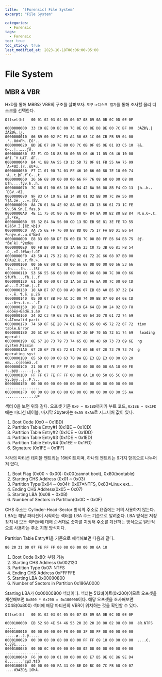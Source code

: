 ```yaml
---
title:  "[Forensic] File System"
excerpt: "File System"

categories:
  - Forensic
tags:
  - Forensic
toc: true
toc_sticky: true
last_modified_at: 2023-10-18T08:06:00-05:00
---
```


# File System

## MBR & VBR 

HxD를 통해 MBR와 VBR의 구조를 살펴보자. `도구->디스크 열기`를 통해 조사할 물리 디스크를 선택한다. 

```
Offset(h)   00 01 02 03 04 05 06 07 08 09 0A 0B 0C 0D 0E 0F

0000000000  33 C0 8E D0 BC 00 7C 8E C0 8E D8 BE 00 7C BF 00  3ÀŽÐ¼.|ŽÀŽØ¾.|¿.
0000000010  06 B9 00 02 FC F3 A4 50 68 1C 06 CB FB B9 04 00  .¹..üó¤Ph..Ëû¹..
0000000020  BD BE 07 80 7E 00 00 7C 0B 0F 85 0E 01 83 C5 10  ½¾.€~..|..…..ƒÅ.
0000000030  E2 F1 CD 18 88 56 00 55 C6 46 11 05 C6 46 10 00  âñÍ.ˆV.UÆF..ÆF..
0000000040  B4 41 BB AA 55 CD 13 5D 72 0F 81 FB 55 AA 75 09  ´A»ªUÍ.]r..ûUªu.
0000000050  F7 C1 01 00 74 03 FE 46 10 66 60 80 7E 10 00 74  ÷Á..t.þF.f`€~..t
0000000060  26 66 68 00 00 00 00 66 FF 76 08 68 00 00 68 00  &fh....fÿv.h..h.
0000000070  7C 68 01 00 68 10 00 B4 42 8A 56 00 8B F4 CD 13  |h..h..´BŠV.‹ôÍ.
0000000080  9F 83 C4 10 9E EB 14 B8 01 02 BB 00 7C 8A 56 00  ŸƒÄ.žë.¸..».|ŠV.
0000000090  8A 76 01 8A 4E 02 8A 6E 03 CD 13 66 61 73 1C FE  Šv.ŠN.Šn.Í.fas.þ
00000000A0  4E 11 75 0C 80 7E 00 80 0F 84 8A 00 B2 80 EB 84  N.u.€~.€.„Š.²€ë„
00000000B0  55 32 E4 8A 56 00 CD 13 5D EB 9E 81 3E FE 7D 55  U2äŠV.Í.]ëž.>þ}U
00000000C0  AA 75 6E FF 76 00 E8 8D 00 75 17 FA B0 D1 E6 64  ªunÿv.è..u.ú°Ñæd
00000000D0  E8 83 00 B0 DF E6 60 E8 7C 00 B0 FF E6 64 E8 75  èƒ.°ßæ`è|.°ÿædèu
00000000E0  00 FB B8 00 BB CD 1A 66 23 C0 75 3B 66 81 FB 54  .û¸.»Í.f#Àu;f.ûT
00000000F0  43 50 41 75 32 81 F9 02 01 72 2C 66 68 07 BB 00  CPAu2.ù..r,fh.».
0000000100  00 66 68 00 02 00 00 66 68 08 00 00 00 66 53 66  .fh....fh....fSf
0000000110  53 66 55 66 68 00 00 00 00 66 68 00 7C 00 00 66  SfUfh....fh.|..f
0000000120  61 68 00 00 07 CD 1A 5A 32 F6 EA 00 7C 00 00 CD  ah...Í.Z2öê.|..Í
0000000130  18 A0 B7 07 EB 08 A0 B6 07 EB 03 A0 B5 07 32 E4  . ·.ë. ¶.ë. µ.2ä
0000000140  05 00 07 8B F0 AC 3C 00 74 09 BB 07 00 B4 0E CD  ...‹ð¬<.t.»..´.Í
0000000150  10 EB F2 F4 EB FD 2B C9 E4 64 EB 00 24 02 E0 F8  .ëòôëý+Éädë.$.àø
0000000160  24 02 C3 49 6E 76 61 6C 69 64 20 70 61 72 74 69  $.ÃInvalid parti
0000000170  74 69 6F 6E 20 74 61 62 6C 65 00 45 72 72 6F 72  tion table.Error
0000000180  20 6C 6F 61 64 69 6E 67 20 6F 70 65 72 61 74 69   loading operati
0000000190  6E 67 20 73 79 73 74 65 6D 00 4D 69 73 73 69 6E  ng system.Missin
00000001A0  67 20 6F 70 65 72 61 74 69 6E 67 20 73 79 73 74  g operating syst
00000001B0  65 6D 00 00 00 63 7B 9A EB E3 EB E3 00 00 80 20  em...c{šëãëã..€ 
00000001C0  21 00 07 FE FF FF 00 08 00 00 00 00 6A 18 00 FE  !..þÿÿ......j..þ
00000001D0  FF FF 07 FE FF FF 00 08 6A 18 00 50 06 5C 00 00  ÿÿ.þÿÿ..j..P.\..
00000001E0  00 00 00 00 00 00 00 00 00 00 00 00 00 00 00 00  ................
00000001F0  00 00 00 00 00 00 00 00 00 00 00 00 00 00 55 AA  ..............Uª
```

섹터 0을 보면 위와 같다. 오프셋 기준 `0x0 ~ 0x1BD`까지가 부트 코드, `0x1BE ~ 0x1FD`에는 파티션 테이블, 마지막 2byte에는 `0x55 0xAA`로 시그니처 값이 있다.  

1. Boot Code (0x0 ~ 0x1BD)
2. Partition Table Entry#1 (0x1BE ~ 0x1CD)
3. Partition Table Entry#2 (0x1CE ~ 0x1DD)
4. Partition Table Entry#3 (0x1DE ~ 0x1ED)
5. Partition Table Entry#4 (0x1EE ~ 0x1FD)
6. Signature (0x1FE ~ 0x1FF)

각각의 파티션 테이블 엔트리는 16바이트이며, 하나의 엔트리는 6가지 항목으로 나누어져 있다. 

1. Boot Flag (0x00 ~ 0x00): 0x00(cannot boot), 0x80(bootable)
2. Starting CHS Address (0x01 ~ 0x03)
3. Partition Type(0x04 ~ 0x04): 0x07=NTFS, 0x83=Linux ext...
4. Ending CHS Address(0x05 ~ 0x07)
5. Starting LBA (0x08 ~ 0x0B)
6. Number of Sectors in Partition(0x0C ~ 0x0F)

CHS 주소는 Cylinder-Head-Sector 방식의 주소로 요즘에는 거의 사용하지 않는다. LBA는 해당 파티션이 시작하는 섹터를 LBA 주소 기준으로 알려준다. LBA 방식은 저장장치 내 모든 섹터들에 대해 순서대로 숫자를 지정해 주소를 계산하는 방식으로 일반적으로 사용하는 주소 지정 방식이다. 

Partition Table Entry#1을 기준으로 해석해보면 다음과 같다. 

`80 20 21 00 07 FE FF FF 00 08 00 00 00 00 6A 18`

1. Boot Code 0x80: 부팅 가능
2. Starting CHS Address 0x002120
3. Partition Type 0x07: NTFS
4. Ending CHS Address 0xFFFFFE
5. Starting LBA 0x00000800
6. Number of Sectors in Partition 0x186A0000

Starting LBA가 0x00000800 섹터이다. 섹터는 512바이트(0x200)이므로 오프셋을 계산해보면 `0x800 * 0x200 = 0x100000`이다. 해당 오프셋을 조사해보면 2048(0x800) 섹터에 해당 파티션의 VBR이 위치하는 것을 확인할 수 있다. 

```
Offset(h)   00 01 02 03 04 05 06 07 08 09 0A 0B 0C 0D 0E 0F

0000100000  EB 52 90 4E 54 46 53 20 20 20 20 00 02 08 00 00  ëR.NTFS    .....
0000100010  00 00 00 00 00 F8 00 00 3F 00 FF 00 00 08 00 00  .....ø..?.ÿ.....
0000100020  00 00 00 00 80 00 80 00 FF FF 69 18 00 00 00 00  ....€.€.ÿÿi.....
0000100030  00 00 0C 00 00 00 00 00 02 00 00 00 00 00 00 00  ................
0000100040  F6 00 00 00 01 00 00 00 60 E7 B5 9E 0C B6 9E D4  ö.......`çµž.¶žÔ
0000100050  00 00 00 00 FA 33 C0 8E D0 BC 00 7C FB 68 C0 07  ....ú3ÀŽÐ¼.|ûhÀ.
```




